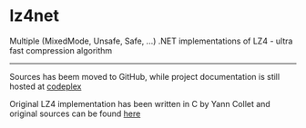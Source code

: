 # lz4net

Multiple (MixedMode, Unsafe, Safe, ...) .NET implementations of LZ4 - ultra fast compression algorithm

---

Sources has beem moved to GitHub, while project documentation is still hosted at [codeplex](https://lz4net.codeplex.com/)

Original LZ4 implementation has been written in C by Yann Collet and original sources can be found [here](https://github.com/Cyan4973/lz4)
